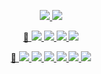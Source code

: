 
<!-- Accounts -->
<p align="center">
 <a href="https://discord.gg/RxzT89NFmt">
	 <img src="https://img.shields.io/badge/Discord-@corcc-44f.svg">
	</a>
 <a href="https://twitter.com/corcc_tweet">
	 <img src="https://img.shields.io/badge/Twitter-@corcc_tweet-48f.svg">
	</a>
</p>

<!-- Latest Confirmed Cases -->
<p align="center">
 <a href="http://ncov.mohw.go.kr/en">
  🦠
 </a>
 <a href="https://github.com/corcc/corcc">
  <img src="https://corcc.github.io/corcc/badge/case/counter/confirmed.svg">
  <img src="https://corcc.github.io/corcc/badge/case/counter/deaths.svg">
  <img src="https://corcc.github.io/corcc/badge/case/counter/recovered.svg">
  <img src="https://corcc.github.io/corcc/badge/case/counter/dataTime.svg">
	</a>
</p>

<!-- Latest Vaccinations -->
<p align="center">
 <a href="https://ncv.kdca.go.kr/eng">
  💉
	</a>
 <a href="https://github.com/corcc/corcc">
  <img src="https://corcc.github.io/corcc/badge/vaccination/counter/today/firstCnt.svg"><!-- first -->
  <img src="https://corcc.github.io/corcc/badge/vaccination/counter/today/secondCnt.svg"><!-- second -->
  <img src="https://corcc.github.io/corcc/badge/vaccination/counter/today/thirdCnt.svg"><!-- third -->
  <img src="https://corcc.github.io/corcc/badge/vaccination/counter/today/fourCnt.svg"><!-- fourth -->
  <img src="https://corcc.github.io/corcc/badge/vaccination/counter/today/winCnt.svg"><!-- fifth -->
  <img src="https://corcc.github.io/corcc/badge/vaccination/counter/today/dataTime.svg">
	</a>
</p>

